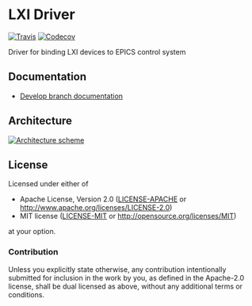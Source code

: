 # LXI Driver

[![Travis][travis_badge]][travis]
[![Codecov][codecov_badge]][codecov]

[travis_badge]: https://travis-ci.org/binp-automation/lxi-drv-rs.svg?branch=develop
[codecov_badge]: https://codecov.io/gh/binp-automation/lxi-drv-rs/branch/develop/graphs/badge.svg

[travis]: https://travis-ci.org/binp-automation/lxi-drv-rs
[codecov]: https://codecov.io/gh/binp-automation/lxi-drv-rs

Driver for binding LXI devices to EPICS control system

## Documentation

+ [Develop branch documentation](https://binp-automation.github.io/lxi-drv-rs/target/doc/lxidrv/)


## Architecture

[![Architecture scheme](https://binp-automation.github.io/lxi-drv-rs/res/arch.svg?sanitize=true)](https://binp-automation.github.io/lxi-drv-rs/res/arch.svg)

## License

Licensed under either of

 * Apache License, Version 2.0 ([LICENSE-APACHE](LICENSE-APACHE) or http://www.apache.org/licenses/LICENSE-2.0)
 * MIT license ([LICENSE-MIT](LICENSE-MIT) or http://opensource.org/licenses/MIT)

at your option.

### Contribution

Unless you explicitly state otherwise, any contribution intentionally submitted
for inclusion in the work by you, as defined in the Apache-2.0 license, shall be dual licensed as above, without any
additional terms or conditions.
